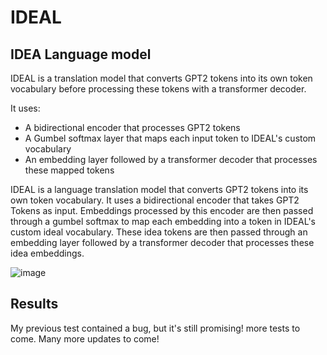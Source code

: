 # IDEAL
## IDEA Language model

IDEAL is a translation model that converts GPT2 tokens into its own token vocabulary before processing these tokens with a transformer decoder. 

It uses:

- A bidirectional encoder that processes GPT2 tokens
- A Gumbel softmax layer that maps each input token to IDEAL's custom vocabulary
- An embedding layer followed by a transformer decoder that processes these mapped tokens

IDEAL is a language translation model that converts GPT2 tokens into its own token vocabulary. It uses a bidirectional encoder that takes GPT2 Tokens as input. Embeddings processed by this encoder are then passed through a gumbel softmax to map each embedding into a token in IDEAL's custom ideal vocabulary. These idea tokens are then passed through an embedding layer followed by a transformer decoder that processes these idea embeddings.

![image](https://github.com/user-attachments/assets/f744ab9d-8899-48fc-b1c9-60ab1ea32b84)


## Results
My previous test contained a bug, but it's still promising! more tests to come.
Many more updates to come!
